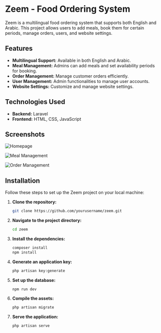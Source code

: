 # Zeem - Food Ordering System

Zeem is a multilingual food ordering system that supports both English and Arabic. This project allows users to add meals, book them for certain periods, manage orders, users, and website settings.

## Features

-   **Multilingual Support:** Available in both English and Arabic.
-   **Meal Management:** Admins can add meals and set availability periods for booking.
-   **Order Management:** Manage customer orders efficiently.
-   **User Management:** Admin functionalities to manage user accounts.
-   **Website Settings:** Customize and manage website settings.

## Technologies Used

-   **Backend:** Laravel
-   **Frontend:** HTML, CSS, JavaScript

## Screenshots

![Homepage](https://i.imgur.com/y2FuXxN.png)

![Meal Management](https://i.imgur.com/1BBCj2F.png)

![Order Management](https://i.imgur.com/G9KafeO.png)

## Installation

Follow these steps to set up the Zeem project on your local machine:

1. **Clone the repository:**

    ```sh
    git clone https://github.com/yourusername/zeem.git

    ```

2. **Navigate to the project directory:**

    ```sh
    cd zeem

    ```

3. **Install the dependencies:**

    ```sh
    composer install
    npm install

    ```

4. **Generate an application key:**

    ```sh
    php artisan key:generate

    ```

5. **Set up the database:**

    ```sh
    npm run dev
    ```

6. **Compile the assets:**

    ```sh
    php artisan migrate
    ```

7. **Serve the application:**
    ```sh
    php artisan serve
    ```
